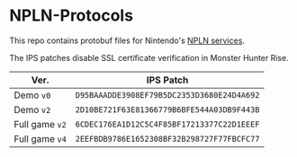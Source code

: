 # NPLN-Protocols
This repo contains protobuf files for Nintendo's [NPLN services](https://github.com/kinnay/NintendoClients/wiki/NPLN-Servers).

The IPS patches disable SSL certificate verification in Monster Hunter Rise.

| Ver. | IPS Patch |
| --- | --- |
| Demo `v0` | `D95BAAADDE3908EF79B5DC2353D3680E24D4A692` |
| Demo `v2` | `2D10BE721F63E81366779B6BFE544A03DB9F443B` |
| Full game `v2` | `6CDEC176EA1D12C5C4F85BF17213377C22D1EEEF` |
| Full game `v4` | `2EEFBDB9786E1652308BF32B298727F77FBCFC77` |

